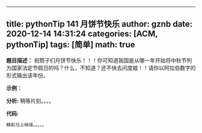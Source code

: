 
---
title: pythonTip 141 月饼节快乐
author: gznb
date: 2020-12-14 14:31:24
categories: [ACM, pythonTip]
tags: [简单]
math: true
---

**题目描述：**
祝筒子们月饼节快乐！！！你可知道我国是从哪一年开始将中秋节列为国家法定节假日的吗？什么，不知道？还不快去问度娘！！请你以阿拉伯数字的形式输出该年份。

**示例：**


**分析:**
稍等片刻。。。。

**代码:**
```python
精彩马上继续。。。。。
```
